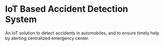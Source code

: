# IoT Based Accident Detection System
An IoT solution to detect accidents in automobiles, and to ensure timely help by alerting centralized emergency center.


